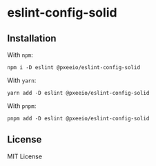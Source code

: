 # eslint-config-solid

## Installation

With `npm`:
```
npm i -D eslint @pxeeio/eslint-config-solid
```

With `yarn`:
```
yarn add -D eslint @pxeeio/eslint-config-solid
```

With `pnpm`:
```
pnpm add -D eslint @pxeeio/eslint-config-solid
```

## License

MIT License